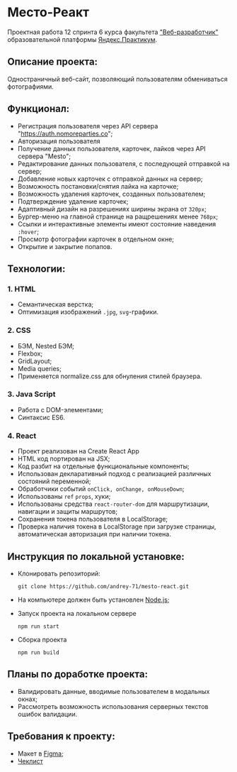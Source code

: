 # Место-Реакт

Проектная работа 12 спринта 6 курса факультета ["Веб-разработчик"](https://practicum.yandex.ru/web/?utm_source=yandex&utm_medium=cpc&utm_campaign=Yan_Sch_RF_Webr_Razrab_Des_Intro_460&utm_content=sty_search:s_none:cid_56600998:gid_4359516496:pid_23387311960:aid_9838725511:crid_0:rid_:p_1:pty_premium:mty_syn:mkw_:dty_desktop:cgcid_0:rn_Москва:rid_213&utm_term=разработка%20web&yclid=4769457341696616776) образовательной платформы [Яндекс.Практикум](https://practicum.yandex.ru/).


## Описание проекта:
Одностраничный веб-сайт, позволяющий пользователям обмениваться фотографиями.


## Функционал:
* Регистрация пользователя через API сервера "https://auth.nomoreparties.co";
* Авторизация пользователя
* Получение данных пользователя, карточек, лайков через API сервера "Mesto";
* Редактирование данных пользователя, с последующей отправкой на сервер;
* Добавление новых карточек с отправкой данных на сервер;
* Возможность постановки/снятия лайка на карточке;
* Возможность удаления карточек, созданных пользователем;
* Подтверждение удаление карточек;
* Адаптивный дизайн на разрешениях ширины экрана от `320px`;
* Бургер-меню на главной странице на ращрешениях менее `768px`;
* Ссылки и интерактивные элементы имеют состояние наведения `:hover`;
* Просмотр фотографии карточек в отдельном окне;
* Открытие и закрытие попапов.



## Технологии:

### 1. HTML
* Семантическая верстка;
* Оптимизация изображений `.jpg`, `svg`-графики.

### 2. CSS
* БЭМ, Nested БЭМ;
* Flexbox;
* GridLayout;
* Media queries;
* Применяется normalize.css для обнуления стилей браузера.

### 3. Java Script
* Работа с DOM-элементами;
* Синтаксис ES6.

### 4. React
* Проект реализован на Create React App
* HTML код портирован на JSX;
* Код разбит на отдельные функциональные компоненты;
* Использован декларативный подход с реализацией различных состояний переменной;
* Обработчики событий `onClick, onChange, onMouseDown`;
* Использованы `ref` `props`, хуки;
* Использованы средства `react-router-dom` для маршрутизации, навигации и защиты маршрутов;
* Сохранения токена пользователя в LocalStorage;
* Проверка наличия токена в LocalStorage при загрузке страницы, автоматическая авторизация
при наличии токена.


## Инструкция по локальной установке:
* Клонировать репозиторий:

    ```
    git clone https://github.com/andrey-71/mesto-react.git
    ```
* На компьютере должен быть установлен [Node.js](https://nodejs.org/en/download/);

* Запуск проекта на локальном сервере
  ```
  npm run start
  ```
* Сборка проекта
  ```
  npm run build
  ```

## Планы по доработке проекта:
* Валидировать данные, вводимые пользователем в модальных окнах;
* Рассмотреть возможность использования серверных текстов ошибок валидации.


## Требования к проекту:
* Макет в [Figma](https://www.figma.com/file/5H3gsn5lIGPwzBPby9jAOo/Sprint-14-RU?node-id=0%3A1);
* [Чеклист](https://code.s3.yandex.net/web-developer/checklists/new-program/checklist-12/index.html)



